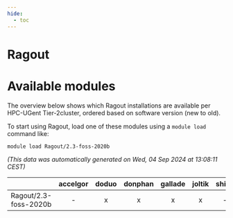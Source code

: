 ```yaml
---
hide:
  - toc
---
```


Ragout
======

# Available modules


The overview below shows which Ragout installations are available per HPC-UGent Tier-2cluster, ordered based on software version (new to old).

To start using Ragout, load one of these modules using a `module load` command like:

```shell
module load Ragout/2.3-foss-2020b
```

*(This data was automatically generated on Wed, 04 Sep 2024 at 13:08:11 CEST)*  

| |accelgor|doduo|donphan|gallade|joltik|shinx|skitty|
| :---: | :---: | :---: | :---: | :---: | :---: | :---: | :---: |
|Ragout/2.3-foss-2020b|-|x|x|x|x|-|x|

